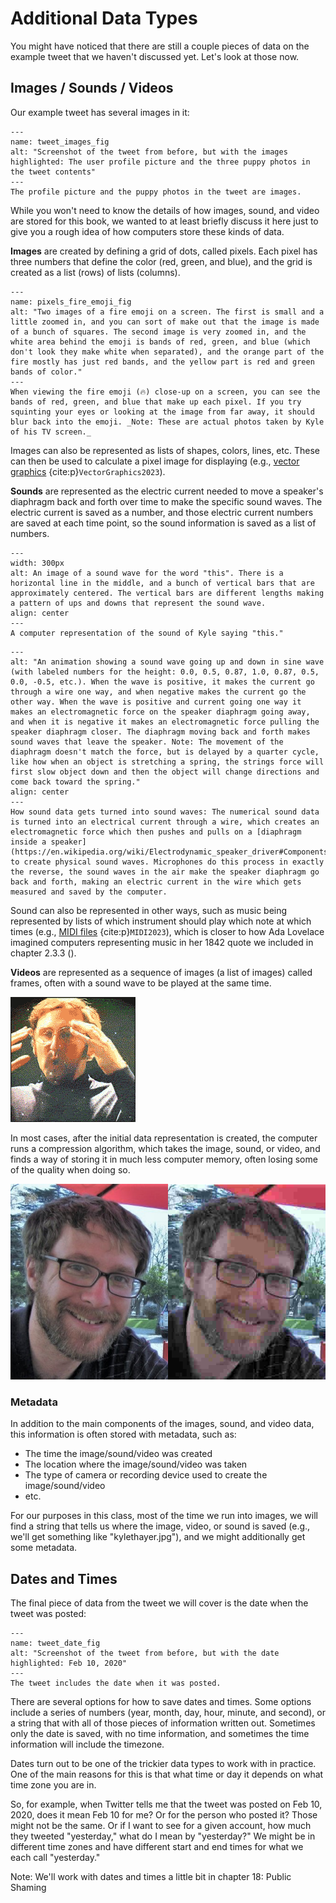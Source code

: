 # Additional Data Types
You might have noticed that there are still a couple pieces of data on the example tweet that we haven't discussed yet. Let's look at those now.


## Images / Sounds / Videos

Our example tweet has several images in it:
```{figure} dog_tweet_with_images.png
---
name: tweet_images_fig
alt: "Screenshot of the tweet from before, but with the images highlighted: The user profile picture and the three puppy photos in the tweet contents"
---
The profile picture and the puppy photos in the tweet are images.
```

While you won't need to know the details of how images, sound, and video are stored for this book, we wanted to at least briefly discuss it here just to give you a rough idea of how computers store these kinds of data.

__Images__ are created by defining a grid of dots, called pixels. Each pixel has three numbers that define the color (red, green, and blue), and the grid is created as a list (rows) of lists (columns).

```{figure} pixels_fire_emoji.png
---
name: pixels_fire_emoji_fig
alt: "Two images of a fire emoji on a screen. The first is small and a little zoomed in, and you can sort of make out that the image is made of a bunch of squares. The second image is very zoomed in, and the white area behind the emoji is bands of red, green, and blue (which don't look they make white when separated), and the orange part of the fire mostly has just red bands, and the yellow part is red and green bands of color."
---
When viewing the fire emoji (🔥) close-up on a screen, you can see the bands of red, green, and blue that make up each pixel. If you try squinting your eyes or looking at the image from far away, it should blur back into the emoji. _Note: These are actual photos taken by Kyle of his TV screen._
```

Images can also be represented as lists of shapes, colors, lines, etc. These can then be used to calculate a pixel image for displaying (e.g., [vector graphics](https://en.wikipedia.org/wiki/Vector_graphics) {cite:p}`VectorGraphics2023`).

__Sounds__ are represented as the electric current needed to move a speaker's diaphragm back and forth over time to make the specific sound waves. The electric current is saved as a number, and those electric current numbers are saved at each time point, so the sound information is saved as a list of numbers.

```{figure} sound_wave_this.png
---
width: 300px
alt: An image of a sound wave for the word "this". There is a horizontal line in the middle, and a bunch of vertical bars that are approximately centered. The vertical bars are different lengths making a pattern of ups and downs that represent the sound wave.
align: center
---
A computer representation of the sound of Kyle saying "this."
```

```{figure} sound_wave_animation.gif
---
alt: "An animation showing a sound wave going up and down in sine wave (with labeled numbers for the height: 0.0, 0.5, 0.87, 1.0, 0.87, 0.5, 0.0, -0.5, etc.). When the wave is positive, it makes the current go through a wire one way, and when negative makes the current go the other way. When the wave is positive and current going one way it makes an electromagnetic force on the speaker diaphragm going away, and when it is negative it makes an electromagnetic force pulling the speaker diaphragm closer. The diaphragm moving back and forth makes sound waves that leave the speaker. Note: The movement of the diaphragm doesn't match the force, but is delayed by a quarter cycle, like how when an object is stretching a spring, the strings force will first slow object down and then the object will change directions and come back toward the spring."
align: center
---
How sound data gets turned into sound waves: The numerical sound data is turned into an electrical current through a wire, which creates an electromagnetic force which then pushes and pulls on a [diaphragm inside a speaker](https://en.wikipedia.org/wiki/Electrodynamic_speaker_driver#Components) to create physical sound waves. Microphones do this process in exactly the reverse, the sound waves in the air make the speaker diaphragm go back and forth, making an electric current in the wire which gets measured and saved by the computer.
```

Sound can also be represented in other ways, such as music being represented by lists of which instrument should play which note at which times (e.g., [MIDI files](https://en.wikipedia.org/wiki/MIDI) {cite:p}`MIDI2023`), which is closer to how Ada Lovelace imagined computers representing music in her 1842 quote we included in chapter 2.3.3 ([](../../ch02_definitions/03_automation/03_binary.md)).


__Videos__ are represented as a sequence of images (a list of images) called frames, often with a sound wave to be played at the same time.

![the "mind blown" gif: animated gif of a man making hand explosion out of his forehead while stars and explosions are overlayed on top](mind_blown.gif)

In most cases, after the initial data representation is created, the computer runs a compression algorithm, which takes the image, sound, or video, and finds a way of storing it in much less computer memory, often losing some of the quality when doing so.

![Two identical side-by-side photos of the author of Kyle Thayer, but the one on the right is highly compressed, making it look somewhat blocky and colors are a little off, and it is noisy.](kylethayer_compress_compare.png)

### Metadata
In addition to the main components of the images, sound, and video data, this information is often stored with metadata, such as:
- The time the image/sound/video was created
- The location where the image/sound/video was taken
- The type of camera or recording device used to create the image/sound/video
- etc.

For our purposes in this class, most of the time we run into images, we will find a string that tells us where the image, video, or sound is saved (e.g., we'll get something like "kylethayer.jpg"), and we might additionally get some metadata.

## Dates and Times
The final piece of data from the tweet we will cover is the date when the tweet was posted:

```{figure} dog_tweet_with_date.png
---
name: tweet_date_fig
alt: "Screenshot of the tweet from before, but with the date highlighted: Feb 10, 2020"
---
The tweet includes the date when it was posted.
```
There are several options for how to save dates and times. Some options include a series of numbers (year, month, day, hour, minute, and second), or a string that with all of those pieces of information written out. Sometimes only the date is saved, with no time information, and sometimes the time information will include the timezone.

Dates turn out to be one of the trickier data types to work with in practice. One of the main reasons for this is that what time or day it depends on what time zone you are in.

So, for example, when Twitter tells me that the tweet was posted on Feb 10, 2020, does it mean Feb 10 for me? Or for the person who posted it? Those might not be the same. Or if I want to see for a given account, how much they tweeted "yesterday," what do I mean by "yesterday?" We might be in different time zones and have different start and end times for what we each call "yesterday."

Note: We'll work with dates and times a little bit in chapter 18: Public Shaming
